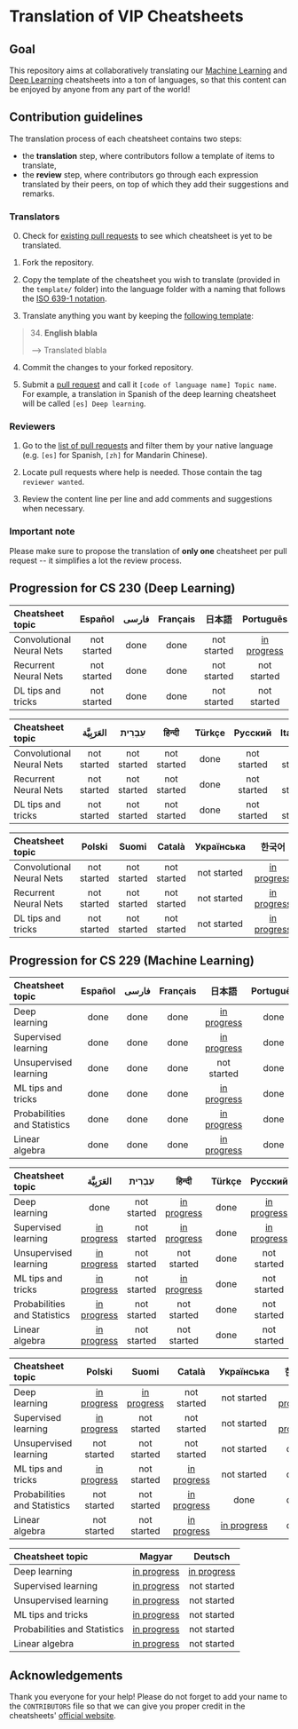 # Translation of VIP Cheatsheets
## Goal
This repository aims at collaboratively translating our [Machine Learning](https://github.com/afshinea/stanford-cs-229-machine-learning) and [Deep Learning](https://github.com/afshinea/stanford-cs-230-deep-learning) cheatsheets into a ton of languages, so that this content can be enjoyed by anyone from any part of the world!

## Contribution guidelines
The translation process of each cheatsheet contains two steps:
- the **translation** step, where contributors follow a template of items to translate,
- the **review** step, where contributors go through each expression translated by their peers, on top of which they add their suggestions and remarks.

### Translators
0. Check for [existing pull requests](https://github.com/shervinea/cheatsheet-translation/pulls) to see which cheatsheet is yet to be translated.

1. Fork the repository.

2. Copy the template of the cheatsheet you wish to translate (provided in the `template/` folder) into the language folder with a naming that follows the [ISO 639-1 notation](https://www.loc.gov/standards/iso639-2/php/code_list.php).

3. Translate anything you want by keeping the [following template](https://github.com/shervinea/cheatsheet-translation/tree/master/template):
> 34. **English blabla**
>
> &#10230; Translated blabla

4. Commit the changes to your forked repository.

5. Submit a [pull request](https://help.github.com/articles/creating-a-pull-request/) and call it `[code of language name] Topic name`. For example, a translation in Spanish of the deep learning cheatsheet will be called `[es] Deep learning`.

### Reviewers
1. Go to the [list of pull requests](https://github.com/shervinea/cheatsheet-translation/pulls) and filter them by your native language (e.g. `[es]` for Spanish, `[zh]` for Mandarin Chinese).

2. Locate pull requests where help is needed. Those contain the tag `reviewer wanted`.

3. Review the content line per line and add comments and suggestions when necessary.

### Important note
Please make sure to propose the translation of **only one** cheatsheet per pull request -- it simplifies a lot the review process.


## Progression for CS 230 (Deep Learning)
|Cheatsheet topic|Español|فارسی|Français|日本語|Português|中文|
|:---|:---:|:---:|:---:|:---:|:---:|:---:|
|Convolutional Neural Nets|not started|done|done|not started|[in progress](https://github.com/shervinea/cheatsheet-translation/pull/128)|not started|
|Recurrent Neural Nets|not started|done|done|not started|not started|not started|
|DL tips and tricks|not started|done|done|not started|not started|not started|

|Cheatsheet topic|العَرَبِيَّة|עִבְרִית|हिन्दी|Türkçe|Русский|Italiano|
|:---|:---:|:---:|:---:|:---:|:---:|:---:|
|Convolutional Neural Nets|not started|not started|not started|done|not started|not started|
|Recurrent Neural Nets|not started|not started|not started|done|not started|not started|
|DL tips and tricks|not started|not started|not started|done|not started|not started|

|Cheatsheet topic|Polski|Suomi|Català|Українська|한국어|
|:---|:---:|:---:|:---:|:---:|:---:|
|Convolutional Neural Nets|not started|not started|not started|not started|[in progress](https://github.com/shervinea/cheatsheet-translation/pull/109)|
|Recurrent Neural Nets|not started|not started|not started|not started|[in progress](https://github.com/shervinea/cheatsheet-translation/pull/107)|
|DL tips and tricks|not started|not started|not started|not started|[in progress](https://github.com/shervinea/cheatsheet-translation/pull/108)|

## Progression for CS 229 (Machine Learning)
|Cheatsheet topic|Español|فارسی|Français|日本語|Português|中文|
|:---|:---:|:---:|:---:|:---:|:---:|:---:|
|Deep learning|done|done|done|[in progress](https://github.com/shervinea/cheatsheet-translation/pull/96)|done|[in progress](https://github.com/shervinea/cheatsheet-translation/pull/12)|
|Supervised learning|done|done|done|[in progress](https://github.com/shervinea/cheatsheet-translation/pull/144)|done|done|
|Unsupervised learning|done|done|done|not started|done|[in progress](https://github.com/shervinea/cheatsheet-translation/pull/48)|
|ML tips and tricks|done|done|done|[in progress](https://github.com/shervinea/cheatsheet-translation/pull/99)|done|[in progress](https://github.com/shervinea/cheatsheet-translation/pull/7)|
|Probabilities and Statistics|done|done|done|[in progress](https://github.com/shervinea/cheatsheet-translation/pull/142)|done|[in progress](https://github.com/shervinea/cheatsheet-translation/pull/73)|
|Linear algebra|done|done|done|[in progress](https://github.com/shervinea/cheatsheet-translation/pull/140)|done|[in progress](https://github.com/shervinea/cheatsheet-translation/pull/72)|

|Cheatsheet topic|العَرَبِيَّة|עִבְרִית|हिन्दी|Türkçe|Русский|Italiano|
|:---|:---:|:---:|:---:|:---:|:---:|:---:|
|Deep learning|done|not started|[in progress](https://github.com/shervinea/cheatsheet-translation/pull/37)|done|[in progress](https://github.com/shervinea/cheatsheet-translation/pull/21)|[in progress](https://github.com/shervinea/cheatsheet-translation/pull/78)|
|Supervised learning|[in progress](https://github.com/shervinea/cheatsheet-translation/pull/87)|not started|[in progress](https://github.com/shervinea/cheatsheet-translation/pull/46)|done|[in progress](https://github.com/shervinea/cheatsheet-translation/pull/21)|not started|
|Unsupervised learning|[in progress](https://github.com/shervinea/cheatsheet-translation/pull/88)|not started|not started|done|not started|not started|
|ML tips and tricks|[in progress](https://github.com/shervinea/cheatsheet-translation/pull/83)|not started|[in progress](https://github.com/shervinea/cheatsheet-translation/pull/40)|done|not started|not started|
|Probabilities and Statistics|[in progress](https://github.com/shervinea/cheatsheet-translation/pull/89)|not started|not started|done|not started|not started|
|Linear algebra|[in progress](https://github.com/shervinea/cheatsheet-translation/pull/85)|not started|not started|done|not started|not started|


|Cheatsheet topic|Polski|Suomi|Català|Українська|한국어|
|:---|:---:|:---:|:---:|:---:|:---:|
|Deep learning|[in progress](https://github.com/shervinea/cheatsheet-translation/pull/8)|[in progress](https://github.com/shervinea/cheatsheet-translation/pull/34)|not started|not started|[in progress](https://github.com/shervinea/cheatsheet-translation/pull/80)|
|Supervised learning|[in progress](https://github.com/shervinea/cheatsheet-translation/pull/8)|not started|not started|not started|[in progress](https://github.com/shervinea/cheatsheet-translation/pull/90)|
|Unsupervised learning|not started|not started|not started|not started|done|
|ML tips and tricks|[in progress](https://github.com/shervinea/cheatsheet-translation/pull/8)|not started|[in progress](https://github.com/shervinea/cheatsheet-translation/pull/47)|not started|done|
|Probabilities and Statistics|not started|not started|[in progress](https://github.com/shervinea/cheatsheet-translation/pull/47)|done|done|
|Linear algebra|not started|not started|[in progress](https://github.com/shervinea/cheatsheet-translation/pull/47)|[in progress](https://github.com/shervinea/cheatsheet-translation/pull/95)|done|


|Cheatsheet topic|Magyar|Deutsch|
|:---|:---:|:---:|
|Deep learning|[in progress](https://github.com/shervinea/cheatsheet-translation/pull/124/files#diff-5e2ba65ef08acd57024e82d0ae94b923)|[in progress](https://github.com/shervinea/cheatsheet-translation/pull/106)|
|Supervised learning|[in progress](https://github.com/shervinea/cheatsheet-translation/pull/124/files#diff-5e2ba65ef08acd57024e82d0ae94b923)|not started|
|Unsupervised learning|[in progress](https://github.com/shervinea/cheatsheet-translation/pull/124/files#diff-5e2ba65ef08acd57024e82d0ae94b923)|not started|
|ML tips and tricks|[in progress](https://github.com/shervinea/cheatsheet-translation/pull/124/files#diff-5e2ba65ef08acd57024e82d0ae94b923)|not started|
|Probabilities and Statistics|[in progress](https://github.com/shervinea/cheatsheet-translation/pull/124/files#diff-5e2ba65ef08acd57024e82d0ae94b923)|not started|
|Linear algebra|[in progress](https://github.com/shervinea/cheatsheet-translation/pull/124/files#diff-5e2ba65ef08acd57024e82d0ae94b923)|not started|


## Acknowledgements
Thank you everyone for your help! Please do not forget to add your name to the `CONTRIBUTORS` file so that we can give you proper credit in the cheatsheets' [official website](https://stanford.edu/~shervine/teaching).
